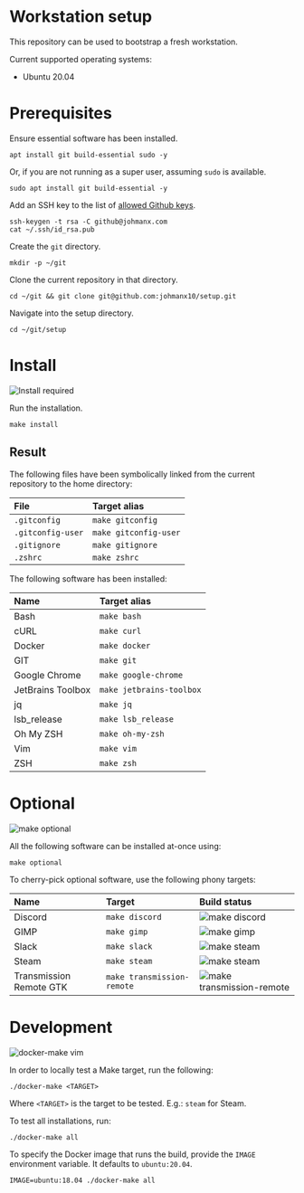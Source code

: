 # Workstation setup

This repository can be used to bootstrap a fresh workstation.

Current supported operating systems:

- Ubuntu 20.04

# Prerequisites

Ensure essential software has been installed.

```
apt install git build-essential sudo -y
```

Or, if you are not running as a super user, assuming `sudo` is available.

```
sudo apt install git build-essential -y
```

Add an SSH key to the list of
[allowed Github keys](https://github.com/settings/keys).

```
ssh-keygen -t rsa -C github@johmanx.com
cat ~/.ssh/id_rsa.pub
```

Create the `git` directory.

```
mkdir -p ~/git
```

Clone the current repository in that directory.

```
cd ~/git && git clone git@github.com:johmanx10/setup.git
```

Navigate into the setup directory.

```
cd ~/git/setup
```

# Install

![Install required](https://github.com/johmanx10/setup/workflows/make%20install/badge.svg)

Run the installation.

```
make install
```

## Result

The following files have been symbolically linked from the current repository to
the home directory:

| File              | Target alias          |
|:------------------|:----------------------|
| `.gitconfig`      | `make gitconfig`      |
| `.gitconfig-user` | `make gitconfig-user` |
| `.gitignore`      | `make gitignore`      |
| `.zshrc`          | `make zshrc`          |

The following software has been installed:

| Name              | Target alias             |
|:------------------|:-------------------------|
| Bash              | `make bash`              |
| cURL              | `make curl`              |
| Docker            | `make docker`            |
| GIT               | `make git`               |
| Google Chrome     | `make google-chrome`     |
| JetBrains Toolbox | `make jetbrains-toolbox` |
| jq                | `make jq`                |
| lsb_release       | `make lsb_release`       |
| Oh My ZSH         | `make oh-my-zsh`         |
| Vim               | `make vim`               |
| ZSH               | `make zsh`               |

# Optional

![make optional](https://github.com/johmanx10/setup/workflows/make%20optional/badge.svg)

All the following software can be installed at-once using:

```
make optional
```

To cherry-pick optional software, use the following phony targets:

| Name                    | Target                     | Build status |
|:------------------------|:---------------------------|:-------------|
| Discord                 | `make discord`             | ![make discord](https://github.com/johmanx10/setup/workflows/make%20discord/badge.svg) |
| GIMP                    | `make gimp`                | ![make gimp](https://github.com/johmanx10/setup/workflows/make%20gimp/badge.svg) |
| Slack                   | `make slack`               | ![make steam](https://github.com/johmanx10/setup/workflows/make%20slack/badge.svg) |
| Steam                   | `make steam`               | ![make steam](https://github.com/johmanx10/setup/workflows/make%20steam/badge.svg) |
| Transmission Remote GTK | `make transmission-remote` | ![make transmission-remote](https://github.com/johmanx10/setup/workflows/make%20transmission-remote/badge.svg) |

# Development

![docker-make vim](https://github.com/johmanx10/setup/workflows/docker-make%20vim/badge.svg)

In order to locally test a Make target, run the following:

```
./docker-make <TARGET>
```

Where `<TARGET>` is the target to be tested. E.g.: `steam` for Steam.

To test all installations, run:

```
./docker-make all
```

To specify the Docker image that runs the build, provide the `IMAGE` environment
variable. It defaults to `ubuntu:20.04`.

```
IMAGE=ubuntu:18.04 ./docker-make all
```